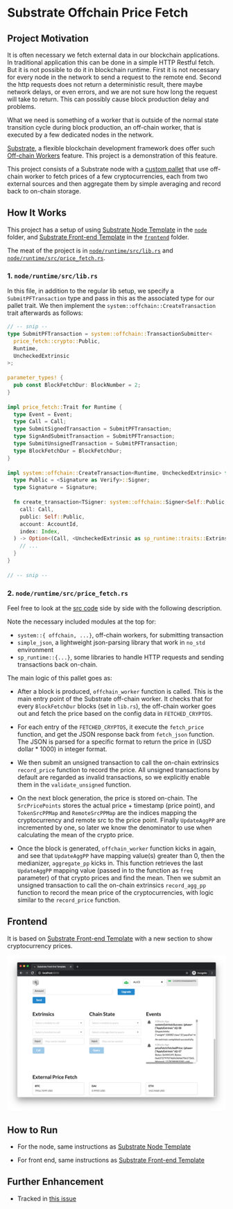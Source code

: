 # Substrate Offchain Price Fetch

## Project Motivation

It is often necessary we fetch external data in our blockchain applications. In traditional application this can be done in a simple HTTP Restful fetch. But it is not possible to do it in blockchain runtime. First it is not necessary for every node in the network to send a request to the remote end. Second the http requests does not return a deterministic result, there maybe network delays, or even errors, and we are not sure how long the request will take to return. This can possibly cause block production delay and problems.

What we need is something of a worker that is outside of the normal state transition cycle during block production, an off-chain worker, that is executed by a few dedicated nodes in the network.

[Substrate](https://github.com/paritytech/substrate), a flexible blockchain development framework does offer such [Off-chain Workers](https://substrate.dev/docs/en/next/conceptual/core/off-chain-workers) feature. This project is a demonstration of this feature.

This project consists of a Substrate node with a [custom pallet](node/runtime/src/price_fetch.rs) that use off-chain worker to fetch prices of a few cryptocurrencies, each from two external sources and then aggregate them by simple averaging and record back to on-chain storage.

## How It Works

This project has a setup of using [Substrate Node Template](https://github.com/substrate-developer-hub/substrate-node-template) in the [`node`](node) folder, and [Substrate Front-end Template](https://github.com/substrate-developer-hub/substrate-front-end-template) in the [`frontend`](frontend) folder.

The meat of the project is in [`node/runtime/src/lib.rs`](node/runtime/src/lib.rs) and [`node/runtime/src/price_fetch.rs`](node/runtime/src/price_fetch.rs).

### 1. `node/runtime/src/lib.rs`

In this file, in addition to the regular lib setup, we specify a `SubmitPFTransaction` type and pass in this as the associated type for our pallet trait. We then implement the `system::offchain::CreateTransaction` trait afterwards as follows:

```rust
// -- snip --
type SubmitPFTransaction = system::offchain::TransactionSubmitter<
  price_fetch::crypto::Public,
  Runtime,
  UncheckedExtrinsic
>;

parameter_types! {
  pub const BlockFetchDur: BlockNumber = 2;
}

impl price_fetch::Trait for Runtime {
  type Event = Event;
  type Call = Call;
  type SubmitSignedTransaction = SubmitPFTransaction;
  type SignAndSubmitTransaction = SubmitPFTransaction;
  type SubmitUnsignedTransaction = SubmitPFTransaction;
  type BlockFetchDur = BlockFetchDur;
}

impl system::offchain::CreateTransaction<Runtime, UncheckedExtrinsic> for Runtime {
  type Public = <Signature as Verify>::Signer;
  type Signature = Signature;

  fn create_transaction<TSigner: system::offchain::Signer<Self::Public, Self::Signature>> (
    call: Call,
    public: Self::Public,
    account: AccountId,
    index: Index,
  ) -> Option<(Call, <UncheckedExtrinsic as sp_runtime::traits::Extrinsic>::SignaturePayload)> {
    // ...
  }
}

// -- snip --
```

### 2. `node/runtime/src/price_fetch.rs`

Feel free to look at the [src code](node/runtime/src/price_fetch.rs) side by side with the following description.

Note the necessary included modules at the top for:

  - `system::{ offchain, ...}`, off-chain workers, for submitting transaction
  - `simple_json`, a lightweight json-parsing library that work in `no_std` environment
  - `sp_runtime::{...}`, some libraries to handle HTTP requests and sending transactions back on-chain.

The main logic of this pallet goes as:

- After a block is produced, `offchain_worker` function is called. This is the main entry point of the Substrate off-chain worker. It checks that for every `BlockFetchDur` blocks (set in `lib.rs`), the off-chain worker goes out and fetch the price based on the config data in `FETCHED_CRYPTOS`.

- For each entry of the `FETCHED_CRYPTOS`, it execute the `fetch_price` function, and get the JSON response back from `fetch_json` function. The JSON is parsed for a specific format to return the price in (USD dollar * 1000) in integer format.

- We then submit an unsigned transaction to call the on-chain extrinsics `record_price` function to record the price. All unsigned transactions by default are regarded as invalid transactions, so we explicitly enable them in the `validate_unsigned` function.

- On the next block generation, the price is stored on-chain. The `SrcPricePoints` stores the actual price + timestamp (price point), and `TokenSrcPPMap` and `RemoteSrcPPMap` are the indices mapping the cryptocurrency and remote src to the price point. Finally `UpdateAggPP` are incremented by one, so later we know the denominator to use when calculating the mean of the crypto price.

- Once the block is generated, `offchain_worker` function kicks in again, and see that `UpdateAggPP` have mapping value(s) greater than 0, then the medianizer, `aggregate_pp` kicks in. This function retrieves the last `UpdateAggPP` mapping value (passed in to the function as `freq` parameter) of that crypto prices and find the mean. Then we submit an unsigned transaction to call the on-chain extrinsics `record_agg_pp` function to record the mean price of the cryptocurrencies, with logic similar to the `record_price` function.

## Frontend

It is based on [Substrate Front-end Template](https://github.com/substrate-developer-hub/substrate-front-end-template) with a new section to show cryptocurrency prices.

![](assets/ss-price-fetch01.png)

## How to Run

- For the node, same instructions as [Substrate Node Template](https://github.com/substrate-developer-hub/substrate-node-template)

- For front end, same instructions as [Substrate Front-end Template](https://github.com/substrate-developer-hub/substrate-front-end-template)

## Further Enhancement

- Tracked in [this issue](#11)
